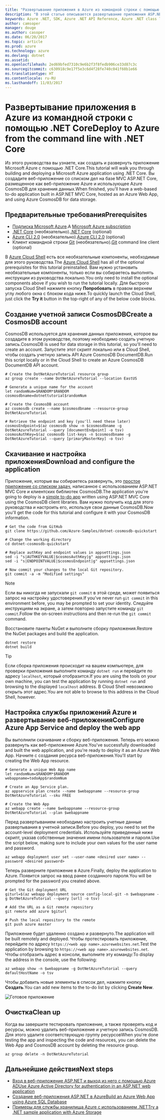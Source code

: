 ```yaml
---
title: "Развертывание приложения в Azure из командной строки с помощью .NET Core"
description: "В этой статье описывается развертывание приложения ASP.NET Core в службе приложений Azure с помощью программы командной строки."
keywords: Azure .NET, SDK, Azure .NET API Reference, Azure .NET class library
author: camsoper
manager: douge
ms.author: casoper
ms.date: 06/20/2017
ms.topic: article
ms.prod: azure
ms.technology: azure
ms.devlang: dotnet
ms.assetid: 
ms.openlocfilehash: 2ed69bfed7310c9e6b2f3f8fedb906ce33d87c3c
ms.sourcegitcommit: c630918c9e17f5e3c6d4f28fe740c041f60b1e66
ms.translationtype: HT
ms.contentlocale: ru-RU
ms.lasthandoff: 11/03/2017
---
```

# <a name="deploy-to-azure-from-the-command-line-with-net-core"></a><span data-ttu-id="e37d3-104">Развертывание приложения в Azure из командной строки с помощью .NET Core</span><span class="sxs-lookup"><span data-stu-id="e37d3-104">Deploy to Azure from the command line with .NET Core</span></span>

<span data-ttu-id="e37d3-105">Из этого руководства вы узнаете, как создать и развернуть приложение Microsoft Azure с помощью .NET Core.</span><span class="sxs-lookup"><span data-stu-id="e37d3-105">This tutorial will walk you through building and deploying a Microsoft Azure application using .NET Core.</span></span>  <span data-ttu-id="e37d3-106">Вы создадите веб-приложение со списком дел на базе MVC ASP.NET Core, размещенное как веб-приложение Azure и использующее Azure CosmosDB для хранения данных.</span><span class="sxs-lookup"><span data-stu-id="e37d3-106">When finished, you'll have a web-based to-do application built in ASP.NET MVC Core, hosted as an Azure Web App, and using Azure CosmosDB for data storage.</span></span>

## <a name="prerequisites"></a><span data-ttu-id="e37d3-107">Предварительные требования</span><span class="sxs-lookup"><span data-stu-id="e37d3-107">Prerequisites</span></span>

* <span data-ttu-id="e37d3-108">[Подписка Microsoft Azure](https://azure.microsoft.com/free/).</span><span class="sxs-lookup"><span data-stu-id="e37d3-108">A [Microsoft Azure subscription](https://azure.microsoft.com/free/)</span></span>
* <span data-ttu-id="e37d3-109">[.NET Core](https://www.microsoft.com/net/download/core) (необязательно).</span><span class="sxs-lookup"><span data-stu-id="e37d3-109">[.NET Core](https://www.microsoft.com/net/download/core) (optional)</span></span>
* <span data-ttu-id="e37d3-110">[Azure CLI 2.0](/cli/azure/install-az-cli2) (необязательно).</span><span class="sxs-lookup"><span data-stu-id="e37d3-110">[Azure CLI 2.0](/cli/azure/install-az-cli2) (optional)</span></span>
* <span data-ttu-id="e37d3-111">Клиент командной строки [Git](https://www.git-scm.com/) (необязательно).</span><span class="sxs-lookup"><span data-stu-id="e37d3-111">[Git](https://www.git-scm.com/) command line client (optional)</span></span>

<span data-ttu-id="e37d3-112">В [Azure Cloud Shell](/azure/cloud-shell/) есть все необязательные компоненты, необходимые для этого руководства.</span><span class="sxs-lookup"><span data-stu-id="e37d3-112">The [Azure Cloud Shell](/azure/cloud-shell/) has all of the optional prerequisites for this tutorial preinstalled.</span></span>  <span data-ttu-id="e37d3-113">Вам нужно установить необязательные компоненты, только если вы собираетесь выполнять инструкции из руководства локально.</span><span class="sxs-lookup"><span data-stu-id="e37d3-113">You only need to install the optional components above if you wish to run the tutorial locally.</span></span>  <span data-ttu-id="e37d3-114">Для быстрого запуска Cloud Shell нажмите кнопку **Попробовать** в правом верхнем углу любого окна с блоком кода ниже.</span><span class="sxs-lookup"><span data-stu-id="e37d3-114">To quickly launch the Cloud Shell, just click the **Try it** button in the top-right of any of the below code blocks.</span></span>

## <a name="create-a-cosmosdb-account"></a><span data-ttu-id="e37d3-115">Создание учетной записи CosmosDB</span><span class="sxs-lookup"><span data-stu-id="e37d3-115">Create a CosmosDB account</span></span>

<span data-ttu-id="e37d3-116">CosmosDB используется для хранения данных приложения, которое вы создадите в этом руководстве, поэтому необходимо создать учетную запись.</span><span class="sxs-lookup"><span data-stu-id="e37d3-116">CosmosDB is used for data storage in this tutorial, so you'll need to create an account.</span></span>  <span data-ttu-id="e37d3-117">Запустите этот скрипт локально или в Cloud Shell, чтобы создать учетную запись API Azure CosmosDB DocumentDB.</span><span class="sxs-lookup"><span data-stu-id="e37d3-117">Run this script locally or in the Cloud Shell to create an Azure CosmosDB DocumentDB API account.</span></span>

```azurecli-interactive
# Create the DotNetAzureTutorial resource group
az group create --name DotNetAzureTutorial --location EastUS

# Generate a unique name for the account
let randomNum=$RANDOM*$RANDOM
cosmosdbname=dotnettutorial$randomNum

# Create the CosmosDB account
az cosmosdb create --name $cosmosdbname --resource-group DotNetAzureTutorial

# Retrieve the endpoint and key (you'll need these later)
cosmosEndpoint=$(az cosmosdb show -n $cosmosdbname -g DotNetAzureTutorial --query [documentEndpoint] -o tsv)
cosmosAuthKey=$(az cosmosdb list-keys -n $cosmosdbname -g DotNetAzureTutorial --query [primaryMasterKey] -o tsv)

```

## <a name="download-and-configure-the-application"></a><span data-ttu-id="e37d3-118">Скачивание и настройка приложения</span><span class="sxs-lookup"><span data-stu-id="e37d3-118">Download and configure the application</span></span>

<span data-ttu-id="e37d3-119">Приложение, которые вы собираетесь развернуть, это [простое приложение со списком задач](https://github.com/Azure-Samples/dotnet-cosmosdb-quickstart/), написанное с использованием ASP.NET MVC Core и клиентских библиотек CosmosDB.</span><span class="sxs-lookup"><span data-stu-id="e37d3-119">The application you're going to deploy is a [simple to-do app](https://github.com/Azure-Samples/dotnet-cosmosdb-quickstart/) written using ASP.NET MVC Core using the CosmosDB client libraries.</span></span>  <span data-ttu-id="e37d3-120">Вам нужно получить код для этого руководства и настроить его, используя свои данные CosmosDB.</span><span class="sxs-lookup"><span data-stu-id="e37d3-120">Now you'll get the code for this tutorial and configure it with your CosmosDB information.</span></span>

```azurecli-interactive
# Get the code from GitHub
git clone https://github.com/Azure-Samples/dotnet-cosmosdb-quickstart

# Change the working directory
cd dotnet-cosmosdb-quickstart

# Replace authKey and endpoint values in appsettings.json
sed -i "s|AUTHKEYVALUE|$cosmosAuthKey|g" appsettings.json
sed -i "s|ENDPOINTVALUE|$cosmosEndpoint|g" appsettings.json

# Now commit your changes to the local Git repository.
git commit -a -m "Modified settings"

```

> [!NOTE]
> <span data-ttu-id="e37d3-121">Если вы никогда не запускали `git commit` в этой среде, может появиться запрос на настройку удостоверения.</span><span class="sxs-lookup"><span data-stu-id="e37d3-121">If you've never run `git commit` in this environment before, you may be prompted to set your identity.</span></span> <span data-ttu-id="e37d3-122">Следуйте инструкциям на экране, а затем повторно запустите команду `git commit`.</span><span class="sxs-lookup"><span data-stu-id="e37d3-122">Follow the on-screen instructions and then re-run the `git commit` command.</span></span>

<span data-ttu-id="e37d3-123">Восстановите пакеты NuGet и выполните сборку приложения.</span><span class="sxs-lookup"><span data-stu-id="e37d3-123">Restore the NuGet packages and build the application.</span></span>

```azurecli-interactive
dotnet restore
dotnet build
```

> [!TIP]
> <span data-ttu-id="e37d3-124">Если сборка приложения происходит на вашем компьютере, для проверки приложения выполните команду `dotnet run` и перейдите по адресу `localhost`, который отобразится.</span><span class="sxs-lookup"><span data-stu-id="e37d3-124">If you are using the tools on your own machine, you can test the application by running `dotnet run` and browsing to the displayed `localhost` address.</span></span>  <span data-ttu-id="e37d3-125">В Cloud Shell невозможно открыть этот адрес.</span><span class="sxs-lookup"><span data-stu-id="e37d3-125">You are not able to browse to this address in the Cloud Shell, however.</span></span>  

## <a name="configure-azure-app-service-and-deploy-the-web-app"></a><span data-ttu-id="e37d3-126">Настройка службы приложений Azure и развертывание веб-приложения</span><span class="sxs-lookup"><span data-stu-id="e37d3-126">Configure Azure App Service and deploy the web app</span></span>

<span data-ttu-id="e37d3-127">Вы выполнили скачивание и сборку веб-приложения. Теперь его можно развернуть как веб-приложение Azure.</span><span class="sxs-lookup"><span data-stu-id="e37d3-127">You've successfully downloaded and built the web application, and you're ready to deploy it as an Azure Web App.</span></span>  <span data-ttu-id="e37d3-128">Начните с создания ресурса веб-приложения.</span><span class="sxs-lookup"><span data-stu-id="e37d3-128">You'll start by creating the Web App resource.</span></span>

```azurecli-interactive
# Generate a unique Web App name
let randomNum=$RANDOM*$RANDOM
webappname=todoApp$randomNum

# Create an App Service plan.
az appservice plan create --name $webappname --resource-group DotNetAzureTutorial --sku FREE

# Create the Web App
az webapp create --name $webappname --resource-group DotNetAzureTutorial --plan $webappname

```

<span data-ttu-id="e37d3-129">Перед развертыванием необходимо настроить учетные данные развертывания в учетной записи.</span><span class="sxs-lookup"><span data-stu-id="e37d3-129">Before you deploy, you need to set the account-level deployment credentials.</span></span>  <span data-ttu-id="e37d3-130">Используйте приведенный ниже скрипт, указав собственные значения имени пользователя и пароля.</span><span class="sxs-lookup"><span data-stu-id="e37d3-130">Use the script below, making sure to include your own values for the user name and password.</span></span>

```azurecli-interactive
az webapp deployment user set --user-name <desired user name> --password <desired password>
```

<span data-ttu-id="e37d3-131">Теперь разверните приложение в Azure.</span><span class="sxs-lookup"><span data-stu-id="e37d3-131">Finally, deploy the application to Azure.</span></span>  <span data-ttu-id="e37d3-132">Появится запрос на ввод ранее созданного пароля.</span><span class="sxs-lookup"><span data-stu-id="e37d3-132">You will be prompted for the password you created above.</span></span>

```azurecli-interactive
# Get the Git deployment URL
giturl=$(az webapp deployment source config-local-git -n $webappname -g DotNetAzureTutorial --query [url] -o tsv)

# Add the URL as a Git remote repository
git remote add azure $giturl

# Push the local repository to the remote
git push azure master
```

<span data-ttu-id="e37d3-133">Приложение будет удаленно создано и развернуто.</span><span class="sxs-lookup"><span data-stu-id="e37d3-133">The application will be built remotely and deployed.</span></span>  <span data-ttu-id="e37d3-134">Чтобы протестировать приложение, перейдите по адресу `https://<web app name>.azurewebsites.net`.</span><span class="sxs-lookup"><span data-stu-id="e37d3-134">Test the application by browsing to `https://<web app name>.azurewebsites.net`.</span></span>  <span data-ttu-id="e37d3-135">Чтобы отобразить адрес в консоли, выполните эту команду:</span><span class="sxs-lookup"><span data-stu-id="e37d3-135">To display the address in the console, use the following:</span></span>

```azurecli-interactive
az webapp show -n $webappname -g DotNetAzureTutorial --query defaultHostName -o tsv
```

<span data-ttu-id="e37d3-136">Чтобы добавить новые элементы в список дел, нажмите кнопку **Создать**.</span><span class="sxs-lookup"><span data-stu-id="e37d3-136">You can add new items to the to-do list by clicking **Create New**.</span></span>

![Готовое приложение](./media/dotnet-quickstart/todo.png)

## <a name="clean-up"></a><span data-ttu-id="e37d3-138">Очистка</span><span class="sxs-lookup"><span data-stu-id="e37d3-138">Clean up</span></span>

<span data-ttu-id="e37d3-139">Когда вы завершите тестировать приложение, а также проверять код и ресурсы, можно удалить веб-приложение и учетную запись CosmosDB. Для этого удалите соответствующую группу ресурсов</span><span class="sxs-lookup"><span data-stu-id="e37d3-139">When you're done testing the app and inspecting the code and resources, you can delete the Web App and CosmosDB account by deleting the resource group.</span></span>

```azurecli-interactive
az group delete -n DotNetAzureTutorial
```

## <a name="next-steps"></a><span data-ttu-id="e37d3-140">Дальнейшие действия</span><span class="sxs-lookup"><span data-stu-id="e37d3-140">Next steps</span></span>

* [<span data-ttu-id="e37d3-141">Вход в веб-приложение ASP.NET и выход из него с помощью Azure AD</span><span class="sxs-lookup"><span data-stu-id="e37d3-141">Use Azure Active Directory for authentication in an ASP.NET web application</span></span>](/azure/active-directory/develop/active-directory-devquickstarts-webapp-dotnet)
* [<span data-ttu-id="e37d3-142">Создание веб-приложения ASP.NET в Azure</span><span class="sxs-lookup"><span data-stu-id="e37d3-142">Build an Azure Web App using Azure SQL Database</span></span>](/azure/app-service-web/web-sites-dotnet-get-started)
* [<span data-ttu-id="e37d3-143">Примеры для службы хранилища Azure с использованием .NET</span><span class="sxs-lookup"><span data-stu-id="e37d3-143">Try a .NET sample application with Azure Storage</span></span>](/azure/storage/storage-samples-dotnet)


